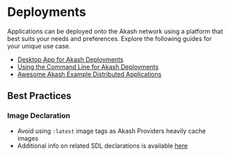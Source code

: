 # Deployments

Applications can be deployed onto the Akash network using a platform that best suits your needs and preferences. Explore the following guides for your unique use case.

* [Desktop App for Akash Deployments ](deploy/)
* [Using the Command Line for Akash Deployments ](cli/)
* [Awesome Akash Example Distributed Applications](apps-on-akash.md)

## Best Practices

### Image Declaration

* Avoid using `:latest` image tags as Akash Providers heavily cache images
* Additional info on related SDL declarations is available [here](https://docs.akash.network/readme/stack-definition-language#services)
